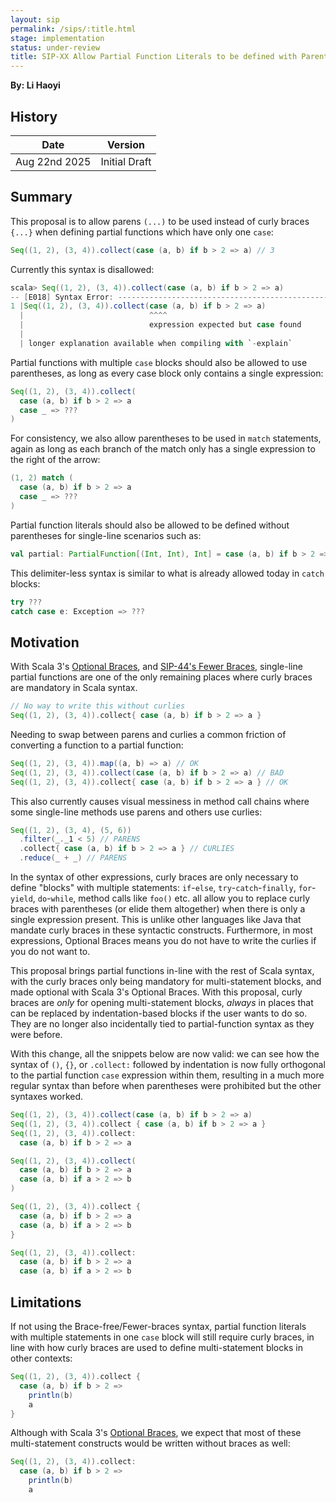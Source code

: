 ```yaml
---
layout: sip
permalink: /sips/:title.html
stage: implementation
status: under-review
title: SIP-XX Allow Partial Function Literals to be defined with Parentheses
---
```


**By: Li Haoyi**

## History

| Date          | Version            |
|---------------|--------------------|
| Aug 22nd 2025 | Initial Draft      |

## Summary

This proposal is to allow parens `(...)` to be used instead of curly braces `{...}`
when defining partial functions which have only one `case`:


```scala
Seq((1, 2), (3, 4)).collect(case (a, b) if b > 2 => a) // 3
```

Currently this syntax is disallowed:

```scala
scala> Seq((1, 2), (3, 4)).collect(case (a, b) if b > 2 => a)
-- [E018] Syntax Error: --------------------------------------------------------
1 |Seq((1, 2), (3, 4)).collect(case (a, b) if b > 2 => a)
  |                            ^^^^
  |                            expression expected but case found
  |
  | longer explanation available when compiling with `-explain`
```

Partial functions with multiple `case` blocks should also be allowed to use parentheses,
as long as every case block only contains a single expression:


```scala
Seq((1, 2), (3, 4)).collect(
  case (a, b) if b > 2 => a
  case _ => ???
)
```

For consistency, we also allow parentheses to be used in `match` statements, again as long
as each branch of the match only has a single expression to the right of the arrow:

```scala
(1, 2) match (
  case (a, b) if b > 2 => a
  case _ => ???
)
```

Partial function literals should also be allowed to be defined without parentheses for
single-line scenarios such as:

```scala
val partial: PartialFunction[(Int, Int), Int] = case (a, b) if b > 2 => a
```

This delimiter-less syntax is similar to what is already allowed today in `catch` blocks:

```scala
try ???
catch case e: Exception => ???
```


## Motivation

With Scala 3's [Optional Braces](https://docs.scala-lang.org/scala3/reference/other-new-features/indentation.html),
and [SIP-44's Fewer Braces](https://docs.scala-lang.org/sips/fewer-braces.html), single-line
partial functions are one of the only remaining places where curly braces are mandatory in Scala
syntax.

```scala
// No way to write this without curlies
Seq((1, 2), (3, 4)).collect{ case (a, b) if b > 2 => a } 
```
Needing to swap between parens and curlies a common friction of converting a function to 
a partial function:

```scala
Seq((1, 2), (3, 4)).map((a, b) => a) // OK
Seq((1, 2), (3, 4)).collect(case (a, b) if b > 2 => a) // BAD
Seq((1, 2), (3, 4)).collect{ case (a, b) if b > 2 => a } // OK
```

This also currently causes visual messiness in method call chains where some single-line 
methods use parens and others use curlies:

```scala
Seq((1, 2), (3, 4), (5, 6))
  .filter(_._1 < 5) // PARENS
  .collect{ case (a, b) if b > 2 => a } // CURLIES
  .reduce(_ + _) // PARENS
```

In the syntax of other expressions, curly braces are only
necessary to define "blocks" with multiple statements: `if`-`else`, `try`-`catch`-`finally`,
`for`-`yield`, `do`-`while`, method calls like `foo()` etc. all allow you to replace curly braces
with parentheses (or elide them altogether) when there is only a single expression present.
This is unlike other languages like Java that mandate curly braces in these syntactic constructs.
Furthermore, in most expressions, Optional Braces means you do not have to write the curlies
if you do not want to.

This proposal brings partial functions in-line with the rest of Scala syntax, with the curly
braces only being mandatory for multi-statement blocks, and made optional with Scala 3's
Optional Braces. With this proposal, curly braces are _only_ for opening multi-statement blocks,
_always_ in places that can be replaced by indentation-based blocks if the user wants to do so.
They are no longer also incidentally tied to partial-function syntax as they were before.

With this change, all the snippets below are now valid: we can see how the syntax of `()`, `{}`,
or `.collect:` followed by indentation is now fully orthogonal to the partial function `case` 
expression within them, resulting in a much more regular syntax than before when parentheses
were prohibited but the other syntaxes worked.

```scala
Seq((1, 2), (3, 4)).collect(case (a, b) if b > 2 => a)
Seq((1, 2), (3, 4)).collect { case (a, b) if b > 2 => a }
Seq((1, 2), (3, 4)).collect: 
  case (a, b) if b > 2 => a

Seq((1, 2), (3, 4)).collect( 
  case (a, b) if b > 2 => a
  case (a, b) if a > 2 => b
)

Seq((1, 2), (3, 4)).collect {
  case (a, b) if b > 2 => a
  case (a, b) if a > 2 => b
}

Seq((1, 2), (3, 4)).collect: 
  case (a, b) if b > 2 => a
  case (a, b) if a > 2 => b

```
## Limitations

If not using the Brace-free/Fewer-braces syntax, partial function literals with multiple 
statements in one `case` block will still require curly braces, in line with how curly 
braces are used to define multi-statement blocks in other contexts: 

```scala
Seq((1, 2), (3, 4)).collect {
  case (a, b) if b > 2 =>
    println(b)  
    a
}
```

Although with Scala 3's [Optional Braces](https://docs.scala-lang.org/scala3/reference/other-new-features/indentation.html),
we expect that most of these multi-statement constructs would be written without braces as well:

```scala
Seq((1, 2), (3, 4)).collect:
  case (a, b) if b > 2 =>
    println(b)  
    a
```
